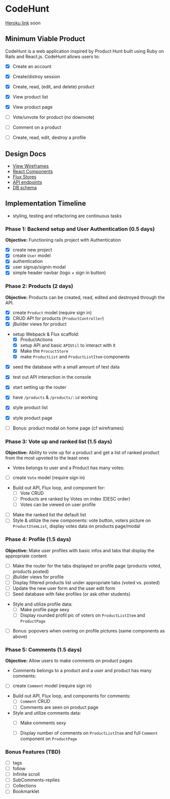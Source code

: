 # CodeHunt

[Heroku link][heroku] soon

[heroku]: http://www.herokuapp.com

## Minimum Viable Product

CodeHunt is a web application inspired by Product Hunt built using Ruby on Rails
and React.js. CodeHunt allows users to:

<!-- This is a Markdown checklist. Use it to keep track of your
progress. Put an x between the brackets for a checkmark: [x] -->

- [x] Create an account
- [x] Create/distroy session
- [x] Create, read, (edit, and delete) product
- [x] View product list
- [x] View product page
- [ ] Vote/unvote for product (no downvote)
- [ ] Comment on a product
- [ ] Create, read, edit, destroy a profile


## Design Docs
* [View Wireframes][views]
* [React Components][components]
* [Flux Stores][stores]
* [API endpoints][api-endpoints]
* [DB schema][schema]

[views]: https://invis.io/7D64NUL6W
[components]: ./docs/components.md
[stores]: ./docs/stores.md
[api-endpoints]: ./docs/api-endpoints.md
[schema]: ./docs/schema.md

## Implementation Timeline
- styling, testing and refactoring are continuous tasks

### Phase 1: Backend setup and User Authentication (0.5 days)

**Objective:** Functioning rails project with Authentication

- [x] create new project
- [x] create `User` model
- [x] authentication
- [x] user signup/signin modal
- [x] simple header navbar (logo + sign in button)

### Phase 2: Products (2 days)

**Objective:** Products can be created, read, edited and destroyed through
the API.

- [x] create `Product` model (require sign in)
- [x] CRUD API for products (`ProductController`)
- [x] jBuilder views for product
- setup Webpack & Flux scaffold:
  - [x] ProductActions
  - [x] setup API and basic `APIUtil` to interact with it
  - [x] Make the `ProcuctStore`
  - [x] make `ProductList` and `ProductListItem` components
- [x] seed the database with a small amount of test data
- [x] test out API interaction in the console
- [x] start setting up the router
- [x] have `/products` & `/products/:id` working
- [x] style product list
- [x] style product page
- [ ] Bonus: product modal on home page (cf wireframes)


### Phase 3: Vote up and ranked list (1.5 days)

**Objective:** Ability to vote up for a product and get a list of ranked product from the most upvoted to the least ones

- Votes belongs to user and a Product has many votes:
- [ ] create `Vote` model (require sign in)
- Build out API, Flux loop, and component for:
  - [ ] Vote CRUD
  - [ ] Products are ranked by Votes on index (DESC order)
  - [ ] Votes can be viewed on user profile
- [ ] Make the ranked list the default list
- [ ] Style & utilize the new components: vote button, voters picture on `ProductItemList`, display votes data on products page/modal

### Phase 4: Profile (1.5 days)

**Objective:** Make user profiles with basic infos and tabs that display the appropriate content

- [ ] Make the router for the tabs displayed on profile page (products voted, products posted)
- [ ] jBuilder views for profile
- [ ] Display filtered products list under appropriate tabs (voted vs. posted)
- [ ] Update the new user form and the user edit form
- [ ] Seed database with fake profiles (or ask other students)
- Style and utilize profile data:
  - [ ] Make profile page sexy
  - [ ] Display rounded profil pic of voters on `ProductListItem` and `ProductPage`
- [ ] Bonus: popovers when overing on profile pictures (same components as above)


### Phase 5: Comments (1.5 days)

**Objective:** Allow users to make comments on product pages

- Comments belongs to a product and a user and product has many comments:
- [ ] create `Comment` model (require sign in)
- Build out API, Flux loop, and components for comments:
  - [ ] `Comment` CRUD
  - [ ] Comments are seen on product page
- Style and utilize comments data:
  - [ ] Make comments sexy
  - [ ] Display number of comments on `ProductListItem` and full `Comment` component on `ProductPage`



### Bonus Features (TBD)
- [ ] tags
- [ ] follow
- [ ] Infinite scroll
- [ ] SubComments-replies
- [ ] Collections
- [ ] Bookmarklet

[phase-one]: ./docs/phases/phase1.md
[phase-two]: ./docs/phases/phase2.md
[phase-three]: ./docs/phases/phase3.md
[phase-four]: ./docs/phases/phase4.md
[phase-five]: ./docs/phases/phase5.md
